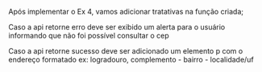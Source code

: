 Após implementar o Ex 4, vamos adicionar tratativas na função criada;

Caso a api retorne erro deve ser exibido um alerta para o usuário informando que não foi possível consultar o cep

Caso a api retorne sucesso deve ser adicionado um elemento p com o endereço formatado ex: logradouro, complemento - bairro - localidade/uf